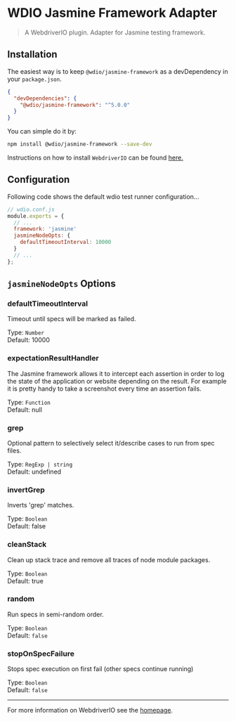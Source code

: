 WDIO Jasmine Framework Adapter
==============================

> A WebdriverIO plugin. Adapter for Jasmine testing framework.

## Installation

The easiest way is to keep `@wdio/jasmine-framework` as a devDependency in your `package.json`.

```json
{
  "devDependencies": {
    "@wdio/jasmine-framework": "^5.0.0"
  }
}
```

You can simple do it by:

```bash
npm install @wdio/jasmine-framework --save-dev
```

Instructions on how to install `WebdriverIO` can be found [here.](https://webdriver.io/docs/gettingstarted.html)

## Configuration

Following code shows the default wdio test runner configuration...

```js
// wdio.conf.js
module.exports = {
  // ...
  framework: 'jasmine'
  jasmineNodeOpts: {
    defaultTimeoutInterval: 10000
  }
  // ...
};
```

## `jasmineNodeOpts` Options

### defaultTimeoutInterval
Timeout until specs will be marked as failed.

Type: `Number`<br>
Default: 10000

### expectationResultHandler
The Jasmine framework allows it to intercept each assertion in order to log the state of the application
or website depending on the result. For example it is pretty handy to take a screenshot every time
an assertion fails.

Type: `Function`<br>
Default: null

### grep
Optional pattern to selectively select it/describe cases to run from spec files.

Type: `RegExp | string`<br>
Default: undefined

### invertGrep
Inverts 'grep' matches.

Type: `Boolean`<br>
Default: false

### cleanStack
Clean up stack trace and remove all traces of node module packages.

Type: `Boolean`<br>
Default: true

### random
Run specs in semi-random order.

Type: `Boolean`<br>
Default: `false`

### stopOnSpecFailure
Stops spec execution on first fail (other specs continue running)

Type: `Boolean`<br>
Default: `false`

----

For more information on WebdriverIO see the [homepage](https://webdriver.io).
